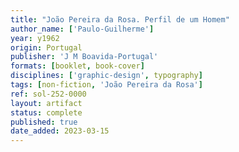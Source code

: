 ```yaml
---
title: "João Pereira da Rosa. Perfil de um Homem"
author_name: ['Paulo-Guilherme']
year: y1962
origin: Portugal
publisher: 'J M Boavida-Portugal'
formats: [booklet, book-cover]
disciplines: ['graphic-design', typography]
tags: [non-fiction, 'João Pereira da Rosa']
ref: sol-252-0000
layout: artifact
status: complete
published: true
date_added: 2023-03-15
---
```

